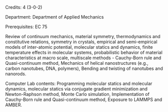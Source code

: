 Credits: 4 (3-0-2)

Department: Department of Applied Mechanics

Prerequisites: EC 75

Review of continuum mechanics, material symmetry, thermodynamics and constitutive relations, symmetry in crystals, empirical and semi-empirical models of inter-atomic potential, molecular statics and dynamics, finite temperature effects in molecular systems, probabilistic behavior of material characteristics at macro scale, multiscale methods - Cauchy-Born rule and Quasi-continuum method, Mechanics of helical nanostructures (e.g., carbon nanotubes, DNA, polymers), Bending and twisting of nanotubes and nanorods.

Computer Lab contents: Programming molecular statics and molecular dynamics, molecular statics via conjugate gradient minimization and Newton-Raphson method, Monte Carlo simulation, Implementation of Cauchy-Born rule and Quasi-continuum method, Exposure to LAMMPS and AMBER.